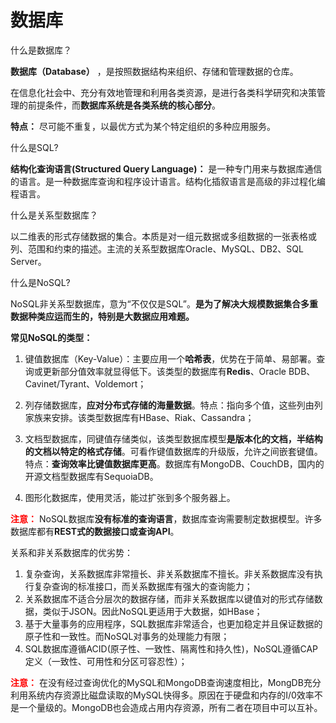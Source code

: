 # 数据库 

什么是数据库？

**数据库（Database）** ，是按照数据结构来组织、存储和管理数据的仓库。

在信息化社会中、充分有效地管理和利用各类资源，是进行各类科学研究和决策管理的前提条件，而**数据库系统是各类系统的核心部分**。

**特点：** 尽可能不重复，以最优方式为某个特定组织的多种应用服务。



什么是SQL?

**结构化查询语言(Structured Query Language)：** 是一种专门用来与数据库通信的语言。是一种数据库查询和程序设计语言。结构化插叙语言是高级的非过程化编程语言。



什么是关系型数据库？

以二维表的形式存储数据的集合。本质是对一组元数据或多组数据的一张表格或列、范围和约束的描述。主流的关系型数据库Oracle、MySQL、DB2、SQL Server。



什么是NoSQL?

NoSQL非关系型数据库，意为“不仅仅是SQL”。**是为了解决大规模数据集合多重数据种类应运而生的，特别是大数据应用难题。**



**常见NoSQL的类型：**

1. 键值数据库（Key-Value）：主要应用一个**哈希表**，优势在于简单、易部署。查询或更新部分值效率就显得低下。该类型的数据库有**Redis**、Oracle BDB、Cavinet/Tyrant、Voldemort；

2. 列存储数据库，**应对分布式存储的海量数据**。特点：指向多个值，这些列由列家族来安排。该类型数据库有HBase、Riak、Cassandra；

3. 文档型数据库，同键值存储类似，该类型数据库模型**是版本化的文档，半结构的文档以特定的格式存储**。可看作键值数据库的升级版，允许之间嵌套键值。特点：**查询效率比键值数据库更高**。数据库有MongoDB、CouchDB，国内的开源文档型数据库有SequoiaDB。

4. 图形化数据库，使用灵活，能过扩张到多个服务器上。

   

<font color="red">**注意：**</font>  NoSQL数据库**没有标准的查询语言**，数据库查询需要制定数据模型。许多数据库都有**REST式的数据接口或查询API**。



关系和非关系数据库的优劣势：

1. 复杂查询，关系数据库非常擅长、非关系数据库不擅长。非关系数据库没有执行复杂查询的标准接口，而关系数据库有强大的查询能力；
2. 关系数据库不适合分层次的数据存储，而非关系数据库以键值对的形式存储数据，类似于JSON。因此NoSQL更适用于大数据，如HBase；
3. 基于大量事务的应用程序，SQL数据库非常适合，也更加稳定并且保证数据的原子性和一致性。而NoSQL对事务的处理能力有限；
4. SQL数据库遵循ACID(原子性、一致性、隔离性和持久性)，NoSQL遵循CAP定义（一致性、可用性和分区可容忍性）；



<font color="red">**注意：**</font>  在没有经过查询优化的MySQL和MongoDB查询速度相比，MongDB充分利用系统内存资源比磁盘读取的MySQL快得多。原因在于硬盘和内存的I/0效率不是一个量级的。MongoDB也会造成占用内存资源，所有二者在项目中可以互补。

